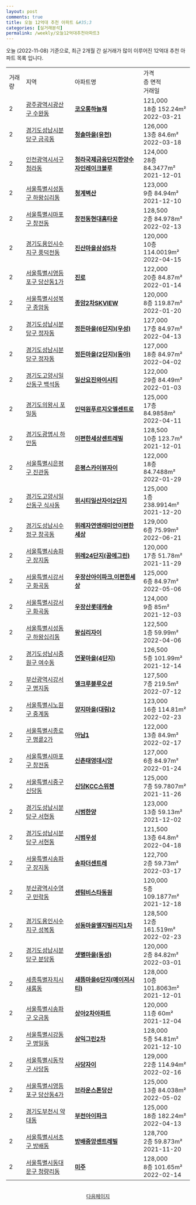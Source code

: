 ```yaml
---
layout: post
comments: true
title: 오늘 12억대 추천 아파트 &#35;3
categories: [실거래분석]
permalink: /weekly/오늘12억대추천아파트3
---
```


오늘 (2022-11-08) 기준으로, 최근 2개월 간 실거래가 많이 이루어진 12억대 추천 아파트 목록 입니다.

<table class="sortable">
  <tr>
    <td>거래량</td>
    <td>지역</td>
    <td>아파트명</td>
    <td>가격<br>층 면적<br>거래일</td>
  </tr>

  <tr class="item">
    <td>2</td>
    <td><a href="/apt/광주광역시광산구수완동">광주광역시광산구 수완동</a></td>
    <td style="font-weight: bold;"><a href="/apt/광주광역시광산구수완동코오롱하늘채">코오롱하늘채</a></td>
    <td>121,000<br>18층  152.24m²<br>2022-03-21</td>
  </tr>

  <tr class="item">
    <td>2</td>
    <td><a href="/apt/경기도성남시분당구금곡동">경기도성남시분당구 금곡동</a></td>
    <td style="font-weight: bold;"><a href="/apt/경기도성남시분당구금곡동청솔마을(유천)">청솔마을(유천)</a></td>
    <td>126,000<br>13층  84.6m²<br>2022-03-18</td>
  </tr>

  <tr class="item">
    <td>2</td>
    <td><a href="/apt/인천광역시서구청라동">인천광역시서구 청라동</a></td>
    <td style="font-weight: bold;"><a href="/apt/인천광역시서구청라동청라국제금융단지한양수자인레이크블루">청라국제금융단지한양수자인레이크블루</a></td>
    <td>124,000<br>28층  84.3477m²<br>2021-12-01</td>
  </tr>

  <tr class="item">
    <td>2</td>
    <td><a href="/apt/서울특별시성동구하왕십리동">서울특별시성동구 하왕십리동</a></td>
    <td style="font-weight: bold;"><a href="/apt/서울특별시성동구하왕십리동청계벽산">청계벽산</a></td>
    <td>123,000<br>9층  84.94m²<br>2021-12-10</td>
  </tr>

  <tr class="item">
    <td>2</td>
    <td><a href="/apt/서울특별시마포구창전동">서울특별시마포구 창전동</a></td>
    <td style="font-weight: bold;"><a href="/apt/서울특별시마포구창전동창전동현대홈타운">창전동현대홈타운</a></td>
    <td>128,500<br>2층  84.978m²<br>2022-02-13</td>
  </tr>

  <tr class="item">
    <td>2</td>
    <td><a href="/apt/경기도용인시수지구풍덕천동">경기도용인시수지구 풍덕천동</a></td>
    <td style="font-weight: bold;"><a href="/apt/경기도용인시수지구풍덕천동진산마을삼성5차">진산마을삼성5차</a></td>
    <td>120,000<br>10층  114.0019m²<br>2022-04-15</td>
  </tr>

  <tr class="item">
    <td>2</td>
    <td><a href="/apt/서울특별시영등포구당산동1가">서울특별시영등포구 당산동1가</a></td>
    <td style="font-weight: bold;"><a href="/apt/서울특별시영등포구당산동1가진로">진로</a></td>
    <td>122,000<br>20층  84.87m²<br>2022-01-14</td>
  </tr>

  <tr class="item">
    <td>2</td>
    <td><a href="/apt/서울특별시성북구종암동">서울특별시성북구 종암동</a></td>
    <td style="font-weight: bold;"><a href="/apt/서울특별시성북구종암동종암2차SKVIEW">종암2차SKVIEW</a></td>
    <td>120,000<br>8층  119.87m²<br>2022-01-20</td>
  </tr>

  <tr class="item">
    <td>2</td>
    <td><a href="/apt/경기도성남시분당구정자동">경기도성남시분당구 정자동</a></td>
    <td style="font-weight: bold;"><a href="/apt/경기도성남시분당구정자동정든마을(6단지)(우성)">정든마을(6단지)(우성)</a></td>
    <td>127,000<br>17층  84.97m²<br>2022-04-13</td>
  </tr>

  <tr class="item">
    <td>2</td>
    <td><a href="/apt/경기도성남시분당구정자동">경기도성남시분당구 정자동</a></td>
    <td style="font-weight: bold;"><a href="/apt/경기도성남시분당구정자동정든마을(2단지)(동아)">정든마을(2단지)(동아)</a></td>
    <td>127,000<br>18층  84.97m²<br>2022-04-02</td>
  </tr>

  <tr class="item">
    <td>2</td>
    <td><a href="/apt/경기도고양시일산동구백석동">경기도고양시일산동구 백석동</a></td>
    <td style="font-weight: bold;"><a href="/apt/경기도고양시일산동구백석동일산요진와이시티">일산요진와이시티</a></td>
    <td>122,000<br>29층  84.49m²<br>2022-01-03</td>
  </tr>

  <tr class="item">
    <td>2</td>
    <td><a href="/apt/경기도의왕시포일동">경기도의왕시 포일동</a></td>
    <td style="font-weight: bold;"><a href="/apt/경기도의왕시포일동인덕원푸르지오엘센트로">인덕원푸르지오엘센트로</a></td>
    <td>125,000<br>17층  84.9858m²<br>2022-04-11</td>
  </tr>

  <tr class="item">
    <td>2</td>
    <td><a href="/apt/경기도광명시하안동">경기도광명시 하안동</a></td>
    <td style="font-weight: bold;"><a href="/apt/경기도광명시하안동이편한세상센트레빌">이편한세상센트레빌</a></td>
    <td>128,500<br>10층  123.7m²<br>2021-12-01</td>
  </tr>

  <tr class="item">
    <td>2</td>
    <td><a href="/apt/서울특별시은평구진관동">서울특별시은평구 진관동</a></td>
    <td style="font-weight: bold;"><a href="/apt/서울특별시은평구진관동은평스카이뷰자이">은평스카이뷰자이</a></td>
    <td>122,000<br>18층  84.7488m²<br>2022-01-29</td>
  </tr>

  <tr class="item">
    <td>2</td>
    <td><a href="/apt/경기도고양시일산동구식사동">경기도고양시일산동구 식사동</a></td>
    <td style="font-weight: bold;"><a href="/apt/경기도고양시일산동구식사동위시티일산자이2단지">위시티일산자이2단지</a></td>
    <td>125,000<br>1층  238.9914m²<br>2021-12-20</td>
  </tr>

  <tr class="item">
    <td>2</td>
    <td><a href="/apt/경기도성남시수정구창곡동">경기도성남시수정구 창곡동</a></td>
    <td style="font-weight: bold;"><a href="/apt/경기도성남시수정구창곡동위례자연앤래미안이편한세상">위례자연앤래미안이편한세상</a></td>
    <td>129,000<br>6층  75.99m²<br>2022-06-21</td>
  </tr>

  <tr class="item">
    <td>2</td>
    <td><a href="/apt/서울특별시송파구장지동">서울특별시송파구 장지동</a></td>
    <td style="font-weight: bold;"><a href="/apt/서울특별시송파구장지동위례24단지(꿈에그린)">위례24단지(꿈에그린)</a></td>
    <td>120,000<br>17층  51.78m²<br>2021-11-29</td>
  </tr>

  <tr class="item">
    <td>2</td>
    <td><a href="/apt/서울특별시강서구화곡동">서울특별시강서구 화곡동</a></td>
    <td style="font-weight: bold;"><a href="/apt/서울특별시강서구화곡동우장산아이파크,이편한세상">우장산아이파크,이편한세상</a></td>
    <td>125,000<br>6층  84.97m²<br>2022-05-06</td>
  </tr>

  <tr class="item">
    <td>2</td>
    <td><a href="/apt/서울특별시강서구화곡동">서울특별시강서구 화곡동</a></td>
    <td style="font-weight: bold;"><a href="/apt/서울특별시강서구화곡동우장산롯데캐슬">우장산롯데캐슬</a></td>
    <td>124,000<br>9층  85m²<br>2021-12-03</td>
  </tr>

  <tr class="item">
    <td>2</td>
    <td><a href="/apt/서울특별시성동구하왕십리동">서울특별시성동구 하왕십리동</a></td>
    <td style="font-weight: bold;"><a href="/apt/서울특별시성동구하왕십리동왕십리자이">왕십리자이</a></td>
    <td>122,500<br>1층  59.99m²<br>2022-04-06</td>
  </tr>

  <tr class="item">
    <td>2</td>
    <td><a href="/apt/경기도성남시중원구여수동">경기도성남시중원구 여수동</a></td>
    <td style="font-weight: bold;"><a href="/apt/경기도성남시중원구여수동연꽃마을(4단지)">연꽃마을(4단지)</a></td>
    <td>126,500<br>5층  101.99m²<br>2021-12-14</td>
  </tr>

  <tr class="item">
    <td>2</td>
    <td><a href="/apt/부산광역시강서구명지동">부산광역시강서구 명지동</a></td>
    <td style="font-weight: bold;"><a href="/apt/부산광역시강서구명지동엘크루블루오션">엘크루블루오션</a></td>
    <td>127,500<br>7층  219.5m²<br>2022-07-12</td>
  </tr>

  <tr class="item">
    <td>2</td>
    <td><a href="/apt/서울특별시노원구중계동">서울특별시노원구 중계동</a></td>
    <td style="font-weight: bold;"><a href="/apt/서울특별시노원구중계동양지마을(대림)2">양지마을(대림)2</a></td>
    <td>123,000<br>16층  114.81m²<br>2022-02-23</td>
  </tr>

  <tr class="item">
    <td>2</td>
    <td><a href="/apt/서울특별시종로구명륜2가">서울특별시종로구 명륜2가</a></td>
    <td style="font-weight: bold;"><a href="/apt/서울특별시종로구명륜2가아남1">아남1</a></td>
    <td>122,000<br>13층  84.9m²<br>2022-02-17</td>
  </tr>

  <tr class="item">
    <td>2</td>
    <td><a href="/apt/서울특별시마포구창전동">서울특별시마포구 창전동</a></td>
    <td style="font-weight: bold;"><a href="/apt/서울특별시마포구창전동신촌태영데시앙">신촌태영데시앙</a></td>
    <td>127,000<br>6층  84.97m²<br>2022-01-24</td>
  </tr>

  <tr class="item">
    <td>2</td>
    <td><a href="/apt/서울특별시중구신당동">서울특별시중구 신당동</a></td>
    <td style="font-weight: bold;"><a href="/apt/서울특별시중구신당동신당KCC스위첸">신당KCC스위첸</a></td>
    <td>125,000<br>7층  59.7807m²<br>2021-11-26</td>
  </tr>

  <tr class="item">
    <td>2</td>
    <td><a href="/apt/경기도성남시분당구서현동">경기도성남시분당구 서현동</a></td>
    <td style="font-weight: bold;"><a href="/apt/경기도성남시분당구서현동시범한양">시범한양</a></td>
    <td>123,000<br>13층  59.13m²<br>2021-12-02</td>
  </tr>

  <tr class="item">
    <td>2</td>
    <td><a href="/apt/경기도성남시분당구서현동">경기도성남시분당구 서현동</a></td>
    <td style="font-weight: bold;"><a href="/apt/경기도성남시분당구서현동시범우성">시범우성</a></td>
    <td>121,500<br>13층  64.8m²<br>2022-04-18</td>
  </tr>

  <tr class="item">
    <td>2</td>
    <td><a href="/apt/서울특별시송파구장지동">서울특별시송파구 장지동</a></td>
    <td style="font-weight: bold;"><a href="/apt/서울특별시송파구장지동송파더센트레">송파더센트레</a></td>
    <td>122,700<br>2층  59.73m²<br>2022-03-17</td>
  </tr>

  <tr class="item">
    <td>2</td>
    <td><a href="/apt/부산광역시수영구민락동">부산광역시수영구 민락동</a></td>
    <td style="font-weight: bold;"><a href="/apt/부산광역시수영구민락동센텀비스타동원">센텀비스타동원</a></td>
    <td>120,000<br>5층  109.1877m²<br>2021-12-18</td>
  </tr>

  <tr class="item">
    <td>2</td>
    <td><a href="/apt/경기도용인시수지구성복동">경기도용인시수지구 성복동</a></td>
    <td style="font-weight: bold;"><a href="/apt/경기도용인시수지구성복동성동마을엘지빌리지1차">성동마을엘지빌리지1차</a></td>
    <td>128,500<br>12층  161.519m²<br>2022-02-23</td>
  </tr>

  <tr class="item">
    <td>2</td>
    <td><a href="/apt/경기도성남시분당구분당동">경기도성남시분당구 분당동</a></td>
    <td style="font-weight: bold;"><a href="/apt/경기도성남시분당구분당동샛별마을(동성)">샛별마을(동성)</a></td>
    <td>120,000<br>2층  84.82m²<br>2022-03-01</td>
  </tr>

  <tr class="item">
    <td>2</td>
    <td><a href="/apt/세종특별자치시새롬동">세종특별자치시 새롬동</a></td>
    <td style="font-weight: bold;"><a href="/apt/세종특별자치시새롬동새뜸마을6단지(메이저시티)">새뜸마을6단지(메이저시티)</a></td>
    <td>128,000<br>10층  101.8063m²<br>2021-12-01</td>
  </tr>

  <tr class="item">
    <td>2</td>
    <td><a href="/apt/서울특별시송파구오금동">서울특별시송파구 오금동</a></td>
    <td style="font-weight: bold;"><a href="/apt/서울특별시송파구오금동상아2차아파트">상아2차아파트</a></td>
    <td>120,000<br>11층  60m²<br>2021-12-04</td>
  </tr>

  <tr class="item">
    <td>2</td>
    <td><a href="/apt/서울특별시강동구명일동">서울특별시강동구 명일동</a></td>
    <td style="font-weight: bold;"><a href="/apt/서울특별시강동구명일동삼익그린2차">삼익그린2차</a></td>
    <td>128,000<br>5층  54.81m²<br>2021-12-10</td>
  </tr>

  <tr class="item">
    <td>2</td>
    <td><a href="/apt/서울특별시동작구사당동">서울특별시동작구 사당동</a></td>
    <td style="font-weight: bold;"><a href="/apt/서울특별시동작구사당동사당자이">사당자이</a></td>
    <td>129,000<br>22층  114.94m²<br>2022-02-16</td>
  </tr>

  <tr class="item">
    <td>2</td>
    <td><a href="/apt/서울특별시영등포구당산동4가">서울특별시영등포구 당산동4가</a></td>
    <td style="font-weight: bold;"><a href="/apt/서울특별시영등포구당산동4가브라운스톤당산">브라운스톤당산</a></td>
    <td>125,000<br>13층  84.038m²<br>2022-05-02</td>
  </tr>

  <tr class="item">
    <td>2</td>
    <td><a href="/apt/경기도부천시약대동">경기도부천시 약대동</a></td>
    <td style="font-weight: bold;"><a href="/apt/경기도부천시약대동부천아이파크">부천아이파크</a></td>
    <td>125,000<br>18층  182.24m²<br>2022-04-13</td>
  </tr>

  <tr class="item">
    <td>2</td>
    <td><a href="/apt/서울특별시서초구방배동">서울특별시서초구 방배동</a></td>
    <td style="font-weight: bold;"><a href="/apt/서울특별시서초구방배동방배중앙센트레빌">방배중앙센트레빌</a></td>
    <td>128,700<br>2층  59.873m²<br>2021-11-20</td>
  </tr>

  <tr class="item">
    <td>2</td>
    <td><a href="/apt/서울특별시동대문구청량리동">서울특별시동대문구 청량리동</a></td>
    <td style="font-weight: bold;"><a href="/apt/서울특별시동대문구청량리동미주">미주</a></td>
    <td>128,000<br>8층  101.65m²<br>2022-02-14</td>
  </tr>

  <tr>
      <script async src="https://pagead2.googlesyndication.com/pagead/js/adsbygoogle.js?client=ca-pub-3485438051770037"
          crossorigin="anonymous"></script>
      <ins class="adsbygoogle"
          style="display:block"
          data-ad-format="fluid"
          data-ad-layout-key="-fb+5w+4e-db+86"
          data-ad-client="ca-pub-3485438051770037"
          data-ad-slot="1827090281"></ins>
      <script>
          (adsbygoogle = window.adsbygoogle || []).push({});
      </script>
  </tr>
    
</table>

<br>
<center><a href="/weekly/오늘12억대추천아파트">다음페이지</a></center>
<br><br>
